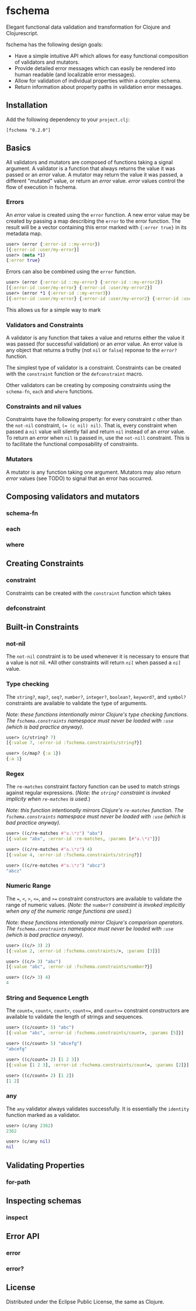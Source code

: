 # fschema

Elegant functional data validation and transformation for Clojure and
Clojurescript.

fschema has the following design goals:

- Have a simple intuitive API which allows for easy functional
  composition of validators and mutators.
- Provide detailed error messages which can easily be rendered into
  human readable (and localizable error messages).
- Allow for validation of individual properties within a complex
  schema.
- Return information about property paths in validation error
  messages.

## Installation

Add the following dependency to your `project.clj`:

```
[fschema "0.2.0"]
```

## Basics

All validators and mutators are composed of functions taking a signal
argument. A validator is a function that always returns the value it
was passed or an *error* value. A mutator may return the value it was
passed, a different "mutated" value, or return an *error* value. *error*
values control the flow of execution in fschema.

### Errors

An *error* value is created using the `error` function. A new error
value may be created by passing a map describing the `error` to the
error function. The result will be a vector containing this error
marked with `{:error true}` in its metadata map.

```clojure
user> (error {:error-id ::my-error})
[{:error-id :user/my-error}]
user> (meta *1)
{:error true}
```

Errors can also be combined using the `error` function.

```clojure
user> (error {:error-id ::my-error} {:error-id ::my-error2})
[{:error-id :user/my-error} {:error-id :user/my-error2}]
user> (error *1 {:error-id ::my-error3})
[{:error-id :user/my-error} {:error-id :user/my-error2} {:error-id :user/my-error3}]
```

This allows us for a simple way to mark 

### Validators and Constraints

A validator is any function that takes a value and returns either the
value it was passed (for successful validation) or an *error* value.
An error value is any object that returns a truthy (not `nil` or
`false`) reponse to the `error?` function.

The simplest type of validator is a constraint. Constraints can be
created with the `constraint` function or the `defconstraint` macro.

Other validators can be creating by composing constraints using the
`schema-fn`, `each` and `where` functions.

### Constraints and nil values

Constraints have the following property: for every constraint *c*
other than the `not-nil` constraint, `(= (c nil) nil)`. That is, every
constraint when passed a `nil` value will silently fail and return
`nil` instead of an *error* value. To return an *error* when `nil` is
passed in, use the `not-nill` constraint. This is to facilitate the
functional composability of constraints.

### Mutators

A mutator is any function taking one argument. Mutators may also
return *error* values (see TODO) to signal that an error has occurred.

## Composing validators and mutators

### schema-fn

### each

### where

## Creating Constraints

### constraint

Constraints can be created with the `constraint` function which takes 

### defconstraint

## Built-in Constraints

### not-nil

The `not-nil` constraint is to be used whenever it is necessary to
ensure that a value is not nil. *All other constraints will return
*`nil`* when passed a *`nil`* value.


### Type checking
The `string?`, `map?`, `seq?`, `number?`, `integer?`, `boolean?`,
`keyword?`, and `symbol?` constraints are available to validate the
type of arguments.

*Note:  these functions intentionally mirror Clojure's type checking
functions.  The *`fschema.constraints`* namespace must never be loaded
with *`:use`* (which is bad practice anyway).*

```clojure
user> (c/string? 7)
[{:value 7, :error-id :fschema.constraints/string?}]

user> (c/map? {:a 1})
{:a 1}
```

### Regex
The `re-matches` constraint factory function can be used to match
strings against regular expressions. (*Note: the *`string?`* constraint is
invoked implicity when `re-matches` is used.*)

*Note: this function intentionally mirrors Clojure's *`re-matches`*
function.  The *`fschema.constraints`* namespace must never be loaded
with *`:use`* (which is bad practice anyway).*

```clojure
user> ((c/re-matches #"a.\*z") "abx")
[{:value "abx", :error-id :re-matches, :params [#"a.\*z"]}]

user> ((c/re-matches #"a.\*z") 4)
[{:value 4, :error-id :fschema.constraints/string?}]

user> ((c/re-matches #"a.\*z") "abcz")
"abcz"
```

### Numeric Range
The `=`, `<`, `>`, `<=`, and `>=` constraint constructors are
available to validate the range of numeric values. (*Note: the*
`number?` *constraint is invoked implicitly when any of the numeric
range functions are used.*)

*Note:  these functions intentionally mirror Clojure's comparison
operators.  The *`fschema.constraints`* namespace must never be loaded
with *`:use`* (which is bad practice anyway).*

```clojure
user> ((c/> 3) 2)
[{:value 2, :error-id :fschema.constraints/>, :params [3]}]

user> ((c/> 3) "abc")
[{:value "abc", :error-id :fschema.constraints/number?}]

user> ((c/> 3) 4)
4
```

### String and Sequence Length

The `count=`, `count<`, `count>`, `count<=`, and `count>=` constraint
constructors are available to validate the length of strings and
sequences.

```clojure
user> ((c/count> 5) "abc")
[{:value "abc", :error-id :fschema.constraints/count>, :params [5]}]

user> ((c/count> 5) "abcefg")
"abcefg"

user> ((c/count= 2) [1 2 3])
[{:value [1 2 3], :error-id :fschema.constraints/count=, :params [2]}]

user> ((c/count= 2) [1 2])
[1 2]
```

### any

The `any` validator always validates successfully. It is essentially
the `identity` function marked as a validator.

```clojure
user> (c/any 2362)
2362

user> (c/any nil)
nil
```

## Validating Properties

### for-path

## Inspecting schemas

### inspect

## Error API

### error

### error?

## License

Distributed under the Eclipse Public License, the same as Clojure.
